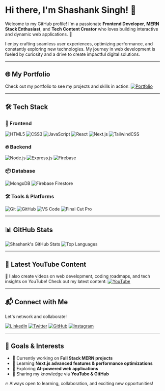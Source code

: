# Hi there, I'm Shashank Singh! 👋

Welcome to my GitHub profile! I'm a passionate **Frontend Developer**, **MERN Stack Enthusiast**, and **Tech Content Creator** who loves building interactive and dynamic web applications. 🚀

I enjoy crafting seamless user experiences, optimizing performance, and constantly exploring new technologies. My journey in web development is fueled by curiosity and a drive to create impactful digital solutions.

---

## 🌐 My Portfolio
Check out my portfolio to see my projects and skills in action:
[![Portfolio](https://img.shields.io/badge/🔗-Portfolio-FAB005?style=for-the-badge&logo=google-chrome&logoColor=black)](https://savitaar0912.github.io/portfolio/)

---

## 🛠 Tech Stack
### 🚀 Frontend
![HTML5](https://img.shields.io/badge/HTML5-E34F26?style=for-the-badge&logo=html5&logoColor=white)
![CSS3](https://img.shields.io/badge/CSS3-1572B6?style=for-the-badge&logo=css3&logoColor=white)
![JavaScript](https://img.shields.io/badge/JavaScript-F7DF1E?style=for-the-badge&logo=javascript&logoColor=black)
![React](https://img.shields.io/badge/React-61DAFB?style=for-the-badge&logo=react&logoColor=black)
![Next.js](https://img.shields.io/badge/Next.js-000000?style=for-the-badge&logo=next.js&logoColor=white)
![TailwindCSS](https://img.shields.io/badge/TailwindCSS-38B2AC?style=for-the-badge&logo=tailwind-css&logoColor=white)

### 🔥 Backend
![Node.js](https://img.shields.io/badge/Node.js-43853D?style=for-the-badge&logo=node.js&logoColor=white)
![Express.js](https://img.shields.io/badge/Express.js-404D59?style=for-the-badge&logo=express)
![Firebase](https://img.shields.io/badge/Firebase-FFCA28?style=for-the-badge&logo=firebase&logoColor=black)

### 📦 Database
![MongoDB](https://img.shields.io/badge/MongoDB-4EA94B?style=for-the-badge&logo=mongodb&logoColor=white)
![Firebase Firestore](https://img.shields.io/badge/Firebase%20Firestore-FF6F00?style=for-the-badge&logo=firebase&logoColor=white)

### 🛠 Tools & Platforms
![Git](https://img.shields.io/badge/Git-F05032?style=for-the-badge&logo=git&logoColor=white)
![GitHub](https://img.shields.io/badge/GitHub-181717?style=for-the-badge&logo=github&logoColor=white)
![VS Code](https://img.shields.io/badge/VS%20Code-007ACC?style=for-the-badge&logo=visual-studio-code&logoColor=white)
![Final Cut Pro](https://img.shields.io/badge/Final%20Cut%20Pro-000000?style=for-the-badge&logo=apple&logoColor=white)

---

## 📊 GitHub Stats
![Shashank's GitHub Stats](https://github-readme-stats.vercel.app/api?username=savitaar0912&show_icons=true&theme=radical)
![Top Languages](https://github-readme-stats.vercel.app/api/top-langs/?username=savitaar0912&layout=compact&theme=radical)

---

## 📢 Latest YouTube Content
🚀 I also create videos on web development, coding roadmaps, and tech insights on YouTube! Check out my latest content:
[![YouTube](https://img.shields.io/badge/YouTube-Code%20with%20Savitaar-FF0000?style=for-the-badge&logo=youtube&logoColor=white)](https://www.youtube.com/@CodeWithSavitaar)

---

## 📬 Connect with Me
Let's network and collaborate!

[![LinkedIn](https://img.shields.io/badge/LinkedIn-Connect-0A66C2?style=for-the-badge&logo=linkedin&logoColor=white)](https://www.linkedin.com/in/shashanksingh875/)
[![Twitter](https://img.shields.io/badge/Twitter-Follow-1DA1F2?style=for-the-badge&logo=twitter&logoColor=white)](https://twitter.com/savitaar875)
[![GitHub](https://img.shields.io/badge/GitHub-Follow-181717?style=for-the-badge&logo=github&logoColor=white)](https://github.com/savitaar0912)
[![Instagram](https://img.shields.io/badge/Instagram-CodewithSavitaar-E4405F?style=for-the-badge&logo=instagram&logoColor=white)](https://www.instagram.com/codewithsavitaar/)

---

## 🎯 Goals & Interests
- 🔭 Currently working on **Full Stack MERN projects**
- 🌱 Learning **Next.js advanced features & performance optimizations**
- 🎯 Exploring **AI-powered web applications**
- 📝 Sharing my knowledge via **YouTube & GitHub**

🔥 Always open to learning, collaboration, and exciting new opportunities!
